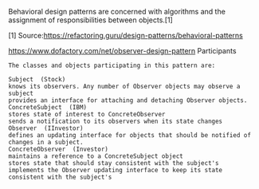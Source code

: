 ﻿
Behavioral design patterns are concerned with algorithms and the assignment of responsibilities between objects.[1]


[1] Source:https://refactoring.guru/design-patterns/behavioral-patterns


  https://www.dofactory.com/net/observer-design-pattern
     Participants

    The classes and objects participating in this pattern are:

    Subject  (Stock)
    knows its observers. Any number of Observer objects may observe a subject
    provides an interface for attaching and detaching Observer objects.
    ConcreteSubject  (IBM)
    stores state of interest to ConcreteObserver
    sends a notification to its observers when its state changes
    Observer  (IInvestor)
    defines an updating interface for objects that should be notified of changes in a subject.
    ConcreteObserver  (Investor)
    maintains a reference to a ConcreteSubject object
    stores state that should stay consistent with the subject's
    implements the Observer updating interface to keep its state consistent with the subject's
